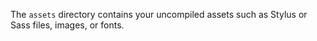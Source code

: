 The `assets` directory contains your uncompiled assets such as Stylus or Sass files, images, or fonts.
